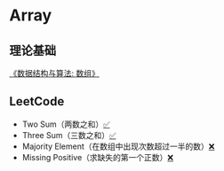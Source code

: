 # Array

## 理论基础

[《数据结构与算法: 数组》](https://debugtalk.com/post/data-structure-algorithm-array/)

## LeetCode

- Two Sum（两数之和）[✅](1.two-sum.py)
- Three Sum（三数之和）[✅](15.3-sum.py)
- Majority Element（在数组中出现次数超过一半的数）[❌]()
- Missing Positive（求缺失的第一个正数）[❌]()
